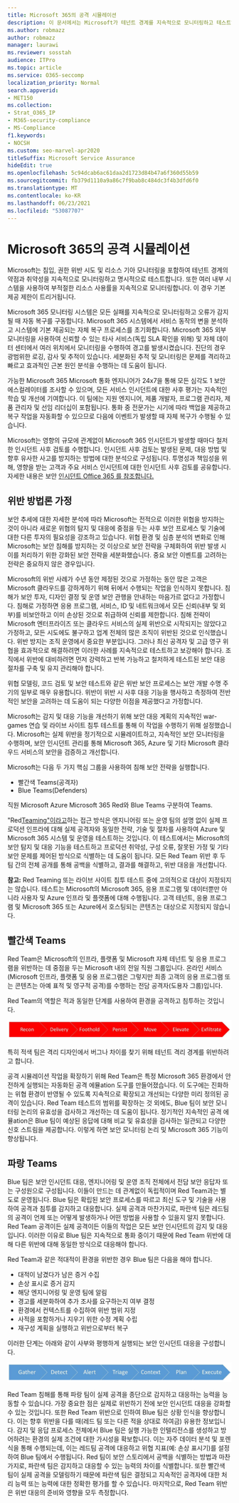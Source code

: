 ```yaml
---
title: Microsoft 365의 공격 시뮬레이션
description: 이 문서에서는 Microsoft가 테넌트 경계를 지속적으로 모니터링하고 테스트하는 방법을 Microsoft 365.
ms.author: robmazz
author: robmazz
manager: laurawi
ms.reviewer: sosstah
audience: ITPro
ms.topic: article
ms.service: O365-seccomp
localization_priority: Normal
search.appverid:
- MET150
ms.collection:
- Strat_O365_IP
- M365-security-compliance
- MS-Compliance
f1.keywords:
- NOCSH
ms.custom: seo-marvel-apr2020
titleSuffix: Microsoft Service Assurance
hideEdit: true
ms.openlocfilehash: 5c94dcab6ac61daa2d1723d84b47a6f360d55b59
ms.sourcegitcommit: fb379d1110a9a86c7f9bab8c484dc3f4b3dfd6f0
ms.translationtype: MT
ms.contentlocale: ko-KR
ms.lasthandoff: 06/23/2021
ms.locfileid: "53087707"
---
```

# <a name="attack-simulation-in-microsoft-365"></a>Microsoft 365의 공격 시뮬레이션

Microsoft는 침입, 권한 위반 시도 및 리소스 기아 모니터링을 포함하여 테넌트 경계의 약점과 취약성을 지속적으로 모니터링하고 명시적으로 테스트합니다. 또한 여러 내부 시스템을 사용하여 부적절한 리소스 사용률을 지속적으로 모니터링합니다. 이 경우 기본 제공 제한이 트리거됩니다.

Microsoft 365 모니터링 시스템은 모든 실패를 지속적으로 모니터링하고 오류가 감지될 때 자동 복구를 구동합니다. Microsoft 365 시스템에서 서비스 동작의 변을 분석하고 시스템에 기본 제공되는 자체 복구 프로세스를 초기화합니다. Microsoft 365 외부 모니터링을 사용하여 신뢰할 수 있는 타사 서비스(독립 SLA 확인을 위해) 및 자체 데이터 센터에서 여러 위치에서 모니터링을 수행하여 경고를 발생시켰습니다. 진단의 경우 광범위한 로깅, 감사 및 추적이 있습니다. 세분화된 추적 및 모니터링은 문제를 격리하고 빠르고 효과적인 근본 원인 분석을 수행하는 데 도움이 됩니다.

가능한 Microsoft 365 Microsoft 통화 엔지니어가 24x7을 통해 모든 심각도 1 보안 에스컬레이터를 조사할 수 있으며, 모든 서비스 인시던트에 대한 사후 평가는 지속적인 학습 및 개선에 기여합니다. 이 팀에는 지원 엔지니어, 제품 개발자, 프로그램 관리자, 제품 관리자 및 선임 리더십이 포함됩니다. 통화 중 전문가는 시기에 따라 백업을 제공하고 복구 작업을 자동화할 수 있으므로 다음에 이벤트가 발생할 때 자체 복구가 수행될 수 있습니다.

Microsoft는 영향의 규모에 관계없이 Microsoft 365 인시던트가 발생할 때마다 철저한 인시던트 사후 검토를 수행합니다. 인시던트 사후 검토는 발생된 문제, 대응 방법 및 향후 유사한 사고를 방지하는 방법에 대한 분석으로 구성됩니다. 투명성과 책임성을 위해, 영향을 받는 고객과 주요 서비스 인시던트에 대한 인시던트 사후 검토를 공유합니다. 자세한 내용은 보안 [인시던트 Office 365 를 참조합니다.](https://aka.ms/Office365SIM)

## <a name="assume-breach-methodology"></a>위반 방법론 가정

보안 추세에 대한 자세한 분석에 따라 Microsoft는 전적으로 이러한 위협을 방지하는 것이 아니라 새로운 위협의 탐지 및 대응에 중점을 두는 사후 보안 프로세스 및 기술에 대한 다른 투자의 필요성을 강조하고 있습니다. 위협 환경 및 심층 분석의 변화로 인해 Microsoft는 보안 침해를 방지하는 것 이상으로 보안 전략을 구체화하여 위반 발생 시 이를 처리하기 위한 강화된 보안 전략을 세분화했습니다. 중요 보안 이벤트를 고려하는 전략은 중요하지 않은 경우입니다.

Microsoft의 위반 [](https://www.microsoft.com/TrustCenter/Security/default.aspx) 사례가 수년 동안 제정된 것으로 가정하는 동안 많은 고객은 Microsoft 클라우드를 강하게하기 위해 뒤에서 수행되는 작업을 인식하지 못합니다. 침해가 보안 투자, 디자인 결정 및 운영 보안 관행을 안내하는 마음가르 없다고 가정합니다. 침해로 가정하면 응용 프로그램, 서비스, ID 및 네트워크에서 모든 신뢰(내부 및 외부)를 비보안하고 이미 손상된 것으로 취급하여 신뢰를 제한합니다. 침해 전략이 Microsoft 엔터프라이즈 또는 클라우드 서비스의 실제 위반으로 시작되지는 않았다고 가정하고, 모든 시도에도 불구하고 업계 전체의 많은 조직이 위반된 것으로 인식했습니다. 위반 방지는 조직 운영에서 중요한 부분입니다. 그러나 최신 공격자 및 고급 영구 위협을 효과적으로 해결하려면 이러한 사례를 지속적으로 테스트하고 보강해야 합니다. 조직에서 위반에 대비하려면 먼저 강력하고 반복 가능하고 철저하게 테스트된 보안 대응 절차를 구축 및 유지 관리해야 합니다.

위협 모델링, 코드 검토 및 보안 테스트와 같은 위반 보안 프로세스는 [](https://www.microsoft.com/securityengineering/sdl/)보안 개발 수명 주기의 일부로 매우 유용합니다. 위반이 위반 시 사후 대응 기능을 행사하고 측정하여 전반적인 보안을 고려하는 데 도움이 되는 다양한 이점을 제공했다고 가정합니다.

Microsoft는 감지 및 대응 기능을 개선하기 위해 보안 대응 계획의 지속적인 war-games 연습 및 라이브 사이트 침투 테스트를 통해 이 작업을 수행하기 위해 설정했습니다. Microsoft는 실제 위반을 정기적으로 시뮬레이트하고, 지속적인 보안 모니터링을 수행하며, 보안 인시던트 관리를 통해 Microsoft 365, Azure 및 기타 Microsoft 클라우드 서비스의 보안을 검증하고 개선합니다.

Microsoft는 다음 두 가지 핵심 그룹을 사용하여 침해 보안 전략을 실행합니다.

- 빨간색 Teams(공격자)
- Blue Teams(Defenders)

직원 Microsoft Azure Microsoft 365 Red와 Blue Teams 구분하여 Teams.

"Red[Teaming"이라고](https://go.microsoft.com/fwlink/?linkid=518599)하는 접근 방식은 엔지니어링 또는 운영 팀의 설명 없이 실제 프로덕션 인프라에 대해 실제 공격자와 동일한 전략, 기술 및 절차를 사용하여 Azure 및 Microsoft 365 시스템 및 운영을 테스트하는 것입니다. 이 테스트에서는 Microsoft의 보안 탐지 및 대응 기능을 테스트하고 프로덕션 취약성, 구성 오류, 잘못된 가정 및 기타 보안 문제를 제어된 방식으로 식별하는 데 도움이 됩니다. 모든 Red Team 위반 후 두 팀 간의 전체 공개를 통해 공백을 식별하고, 결과를 해결하고, 위반 대응을 개선합니다.

**참고:** Red Teaming 또는 라이브 사이트 침투 테스트 중에 고의적으로 대상이 지정되지는 않습니다. 테스트는 Microsoft의 Microsoft 365, 응용 프로그램 및 데이터뿐만 아니라 사용자 및 Azure 인프라 및 플랫폼에 대해 수행됩니다. 고객 테넌트, 응용 프로그램 및 Microsoft 365 또는 Azure에서 호스팅되는 콘텐츠는 대상으로 지정되지 않습니다.

## <a name="red-teams"></a>빨간색 Teams

Red Team은 Microsoft의 인프라, 플랫폼 및 Microsoft 자체 테넌트 및 응용 프로그램을 위반하는 데 중점을 두는 Microsoft 내의 전일 직원 그룹입니다. 온라인 서비스(Microsoft 인프라, 플랫폼 및 응용 프로그램은 그렇지만 최종 고객의 응용 프로그램 또는 콘텐츠는 아예 표적 및 영구적 공격)를 수행하는 전담 공격자(도용자 그룹)입니다.

Red Team의 역할은 적과 동일한 단계를 사용하여 환경을 공격하고 침투하는 것입니다.

![위반 단계](../media/office-365-isolation-breach-stages.png)

특히 적색 팀은 격리 디자인에서 버그나 차이를 찾기 위해 테넌트 격리 경계를 위반하려고 합니다.

공격 시뮬레이션 작업을 확장하기 위해 Red Team은 특정 Microsoft 365 환경에서 안전하게 실행되는 자동화된 공격 에뮬ation 도구를 만들어졌습니다. 이 도구에는 진화하는 위협 환경이 반영될 수 있도록 지속적으로 확장되고 개선되는 다양한 미리 정의된 공격이 있습니다. Red Team 테스트의 범위를 확장하는 것 외에도, Blue 팀이 보안 모니터링 논리의 유효성을 검사하고 개선하는 데 도움이 됩니다. 정기적인 지속적인 공격 에뮬ation은 Blue 팀이 예상된 응답에 대해 비교 및 유효성을 검사하는 일관되고 다양한 신호 스트림을 제공합니다. 이렇게 하면 보안 모니터링 논리 및 Microsoft 365 기능이 향상됩니다.

## <a name="blue-teams"></a>파랑 Teams

Blue 팀은 보안 인시던트 대응, 엔지니어링 및 운영 조직 전체에서 전담 보안 응답자 또는 구성원으로 구성됩니다. 이들이 만드는 데 관계없이 독립적이며 Red Team과는 별도로 운영됩니다. Blue 팀은 확립된 보안 프로세스를 따르고 최신 도구 및 기술을 사용하여 공격과 침투를 감지하고 대응합니다. 실제 공격과 마찬가지로, 파란색 팀은 레드팀의 공격이 언제 또는 어떻게 발생하거나 어떤 방법을 사용할 수 있을지 알지 못합니다. Red Team 공격이든 실제 공격이든 이들의 작업은 모든 보안 인시던트의 감지 및 대응입니다. 이러한 이유로 Blue 팀은 지속적으로 통화 중이기 때문에 Red Team 위반에 대해 다른 위반에 대해 동일한 방식으로 대응해야 합니다.

Red Team과 같은 적대적이 환경을 위반한 경우 Blue 팀은 다음을 해야 합니다.

- 대적이 남겼다가 남은 증거 수집
- 손상 표시로 증거 감지
- 해당 엔지니어링 및 운영 팀에 알림
- 경고를 세분화하여 추가 조사를 요구하는지 여부 결정
- 환경에서 컨텍스트를 수집하여 위반 범위 지정
- 사적을 포함하거나 지우기 위한 수정 계획 수립
- 재구성 계획을 실행하고 위반으로부터 복구

이러한 단계는 아래와 같이 사부와 평행하게 실행되는 보안 인시던트 대응을 구성합니다.

![위반 대응 단계](../media/office-365-isolation-breach-response-stages.png)

Red Team 침해를 통해 파랑 팀이 실제 공격을 종단으로 감지하고 대응하는 능력을 능동할 수 있습니다. 가장 중요한 점은 실제로 위반하기 전에 보안 인시던트 대응을 강화할 수 있는 것입니다. 또한 Red Team 위반으로 인하여 Blue 팀은 상황 인식을 향상합니다. 이는 향후 위반을 다를 때(레드 팀 또는 다른 적을 상대로 하여금) 유용한 정보입니다. 감지 및 응답 프로세스 전체에서 Blue 팀은 실행 가능한 인텔리전스를 생성하고 방어하려는 환경의 실제 조건에 대한 가시성을 확보합니다. 이는 자주 데이터 분석 및 포렌식을 통해 수행되는데, 이는 레드팀 공격에 대응하고 위협 지표(예: 손상 표시기)를 설정하여 Blue 팀에서 수행됩니다. Red 팀이 보안 스토리에서 공백을 식별하는 방법과 마찬가지로, 파란색 팀은 감지하고 대응할 수 있는 능력의 차이를 식별합니다. 또한 빨간색 팀이 실제 공격을 모델링하기 때문에 파란색 팀은 결정되고 지속적인 공격자에 대한 처리 능력 또는 능력에 대한 정확한 평가를 할 수 있습니다. 마지막으로, Red Team 위반은 위반 대응의 준비와 영향을 모두 측정합니다.
